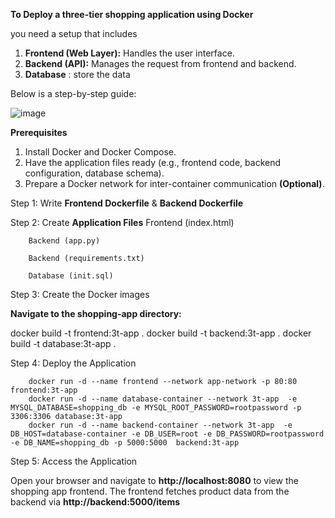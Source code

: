 
**To Deploy a three-tier shopping application using Docker**

you need a setup that includes 

1. **Frontend (Web Layer):** Handles the user interface.
2.  **Backend (API):** Manages the request  from frontend and backend.
3.  **Database** : store the data
   

Below is a step-by-step guide:

![image](https://github.com/user-attachments/assets/ff3a189d-dcc8-4198-a17e-9bc7a5e7d121)




**Prerequisites**

1. Install Docker and Docker Compose.
2. Have the application files ready (e.g., frontend code, backend configuration, database schema).
3.  Prepare a Docker network for inter-container communication **(Optional)**.

Step 1: Write **Frontend Dockerfile**  &  **Backend Dockerfile**

Step 2: Create **Application Files**
        Frontend (index.html)
                
        Backend (app.py)
        
        Backend (requirements.txt)

        Database (init.sql)
        
Step 3: Create the Docker images  

**Navigate to the shopping-app directory:**

   docker build -t frontend:3t-app .
   docker build -t backend:3t-app .
   docker build -t database:3t-app .

   
Step 4: Deploy the Application

        docker run -d --name frontend --network app-network -p 80:80 frontend:3t-app
        docker run -d --name database-container --network 3t-app  -e MYSQL_DATABASE=shopping_db -e MYSQL_ROOT_PASSWORD=rootpassword -p 3306:3306 database:3t-app
        docker run -d --name backend-container --network 3t-app  -e DB_HOST=database-container -e DB_USER=root -e DB_PASSWORD=rootpassword -e DB_NAME=shopping_db -p 5000:5000  backend:3t-app
        


Step 5: Access the Application

Open your browser and navigate to **http://localhost:8080** to view the shopping app frontend.
The frontend fetches product data from the backend via **http://backend:5000/items**


